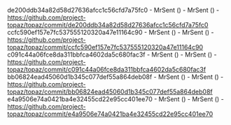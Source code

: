 de200ddb34a82d58d27636afcc1c56cfd7a75fc0 - MrSent () - MrSent () - https://github.com/project-topaz/topaz/commit/de200ddb34a82d58d27636afcc1c56cfd7a75fc0
ccfc590ef157e7fc537555120320a47e11164c90 - MrSent () - MrSent () - https://github.com/project-topaz/topaz/commit/ccfc590ef157e7fc537555120320a47e11164c90
c091c44a06fce8da311bbfca4602da5c680fac3f - MrSent () - MrSent () - https://github.com/project-topaz/topaz/commit/c091c44a06fce8da311bbfca4602da5c680fac3f
bb06824ead45060d1b345c077def55a864deb08f - MrSent () - MrSent () - https://github.com/project-topaz/topaz/commit/bb06824ead45060d1b345c077def55a864deb08f
e4a9506e74a0421ba4e32455cd22e95cc401ee70 - MrSent () - MrSent () - https://github.com/project-topaz/topaz/commit/e4a9506e74a0421ba4e32455cd22e95cc401ee70
